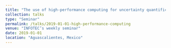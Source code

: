 ```yaml
---
title: "The use of high-performance computing for uncertainty quantification and value of information analysis"
collection: talks
type: "Seminar"
permalink: /talks/2019-01-01-high-performance-computing
venue: "INFOTEC’s weekly seminar"
date: 2019-01-01
location: "Aguascalientes, Mexico"
---
```



